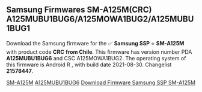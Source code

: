 <h2>Samsung Firmwares SM-A125M(CRC) A125MUBU1BUG6/A125MOWA1BUG2/A125MUBU1BUG1</h2>
Download the Samsung firmware for the ✅ <strong>Samsung SSP </strong> ⭐ <strong>SM-A125M</strong> with product code <strong>CRC</strong> <strong> from Chile</strong>. This firmware has version number PDA <strong>A125MUBU1BUG6</strong> and CSC A125MOWA1BUG2. The operating system of this firmware is Android R , with build date 2021-08-30. Changelist <strong>21578447</strong>.


[SM-A125M](https://samfirm.shop/samsung/model/SM-A125M)
[A125MUBU1BUG6](https://samfirm.shop/samsung/pda/A125MUBU1BUG6)
[Download Firmware Samsung SSP SM-A125M](https://samfirm.shop/samsung/firmware/453473)
